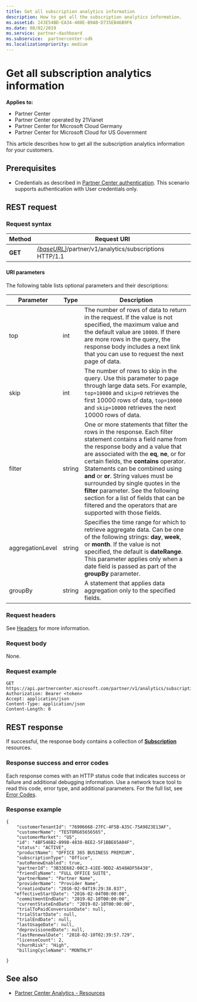 ```yaml
---
title: Get all subscription analytics information
description: How to get all the subscription analytics information.
ms.assetid: 243E54BD-EA34-400E-B9AB-D735EB46B9F6
ms.date: 08/02/2019
ms.service: partner-dashboard
ms.subservice:  partnercenter-sdk
ms.localizationpriority: medium
---
```


# Get all subscription analytics information

**Applies to:**

- Partner Center
- Partner Center operated by 21Vianet
- Partner Center for Microsoft Cloud Germany
- Partner Center for Microsoft Cloud for US Government

This article describes how to get all the subscription analytics information for your customers.

## Prerequisites

- Credentials as described in [Partner Center authentication](partner-center-authentication.md). This scenario supports authentication with User credentials only.

## REST request

### Request syntax

| Method | Request URI |
|--------|-------------|
| **GET** | [*\{baseURL\}*](partner-center-rest-urls.md)/partner/v1/analytics/subscriptions HTTP/1.1 |

#### URI parameters

The following table lists optional parameters and their descriptions:

| Parameter | Type |  Description |
|-----------|------|--------------|
| top | int | The number of rows of data to return in the request. If the value is not specified, the maximum value and the default value are `10000`. If there are more rows in the query, the response body includes a next link that you can use to request the next page of data. |
| skip | int | The number of rows to skip in the query. Use this parameter to page through large data sets. For example, `top=10000` and `skip=0` retrieves the first 10000 rows of data, `top=10000` and `skip=10000` retrieves the next 10000 rows of data. |
| filter | string | One or more statements that filter the rows in the response. Each filter statement contains a field name from the response body and a value that are associated with the **eq**, **ne**, or for certain fields, the **contains** operator. Statements can be combined using **and** or **or**. String values must be surrounded by single quotes in the **filter** parameter. See the following section for a list of fields that can be filtered and the operators that are supported with those fields. |
| aggregationLevel | string | Specifies the time range for which to retrieve aggregate data. Can be one of the following strings: **day**, **week**, or **month**. If the value is not specified, the default is **dateRange**. This parameter applies only when a date field is passed as part of the **groupBy** parameter. |
| groupBy | string | A statement that applies data aggregation only to the specified fields. |

### Request headers

See [Headers](headers.md) for more information.

### Request body

None.

### Request example

```http
GET https://api.partnercenter.microsoft.com/partner/v1/analytics/subscriptions
Authorization: Bearer <token>
Accept: application/json
Content-Type: application/json
Content-Length: 0
```

## REST response

If successful, the response body contains a collection of [**Subscription**](partner-center-analytics-resources.md#subscription-resource) resources.

### Response success and error codes

Each response comes with an HTTP status code that indicates success or failure and additional debugging information. Use a network trace tool to read this code, error type, and additional parameters. For the full list, see [Error Codes](error-codes.md).

### Response example

```http
{
    "customerTenantId": "76906668-27FC-4F5B-A35C-75A9823E13AF",
    "customerName": "TESTORG65656565",
    "customerMarket": "US",
    "id": "4BF546B2-8998-4838-BEE2-5F1BBE65A04F",
    "status": "ACTIVE",
    "productName": "OFFICE 365 BUSINESS PREMIUM",
    "subscriptionType": "Office",
    "autoRenewEnabled": true,
    "partnerId": "3B33E682-00C3-41EE-9DD2-A548ADF56438",
    "friendlyName": "FULL OFFICE SUITE",
    "partnerName": "Partner Name",
    "providerName": "Provider Name",
    "creationDate": "2016-02-04T19:29:38.037",
   "effectiveStartDate": "2016-02-04T00:00:00",
    "commitmentEndDate": "2019-02-10T00:00:00",
    "currentStateEndDate": "2019-02-10T00:00:00",
    "trialToPaidConversionDate": null,
    "trialStartDate": null,
    "trialEndDate": null,
    "lastUsageDate": null,
    "deprovisionedDate": null,
    "lastRenewalDate": "2018-02-10T02:39:57.729",
    "licenseCount": 2,
    "churnRisk": "High",
    "billingCycleName": "MONTHLY"

}
```

## See also

- [Partner Center Analytics - Resources](partner-center-analytics-resources.md)
